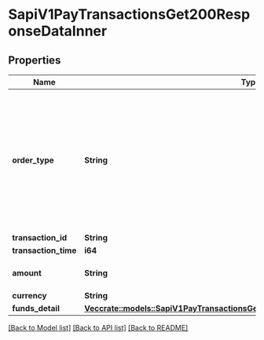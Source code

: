 # SapiV1PayTransactionsGet200ResponseDataInner

## Properties

Name | Type | Description | Notes
------------ | ------------- | ------------- | -------------
**order_type** | **String** | Enum：PAY(C2B Merchant Acquiring Payment), PAY_REFUND(C2B Merchant Acquiring Payment,refund), C2C(C2C Transfer Payment),CRYPTO_BOX(Crypto box), CRYPTO_BOX_RF(Crypto Box, refund), C2C_HOLDING(Transfer to new Binance user), C2C_HOLDING_RF(Transfer to new Binance user,refund), PAYOUT(B2C Disbursement Payment) | 
**transaction_id** | **String** |  | 
**transaction_time** | **i64** |  | 
**amount** | **String** | order amount(up to 8 decimal places), positive is income, negative is expenditure | 
**currency** | **String** |  | 
**funds_detail** | [**Vec<crate::models::SapiV1PayTransactionsGet200ResponseDataInnerFundsDetailInner>**](_sapi_v1_pay_transactions_get_200_response_data_inner_fundsDetail_inner.md) |  | 

[[Back to Model list]](../README.md#documentation-for-models) [[Back to API list]](../README.md#documentation-for-api-endpoints) [[Back to README]](../README.md)


